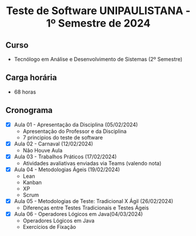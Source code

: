 <h1 align="center">
    Teste de Software UNIPAULISTANA - 1º Semestre de 2024
</h1>

## Curso
- Tecnólogo em Análise e Desenvolvimento de Sistemas (2º Semestre)

## Carga horária
- 68 horas

## Cronograma 

- [x]  Aula 01 - Apresentação da Disciplina (05/02/2024)
    - Apresentação do Professor e da Disciplina
    - 7 principios do teste de software
- [x]  Aula 02 - Carnaval (12/02/2024)
    - Não Houve Aula
- [x]  Aula 03 - Trabalhos Práticos (17/02/2024)
    - Atividades avaliativas enviadas via Teams (valendo nota)
- [x]  Aula 04 - Metodologias Ágeis (19/02/2024)
    - Lean
    - Kanban
    - XP
    - Scrum
- [x]  Aula 05 - Metodologias de Teste: Tradicional X Ágil (26/02/2024)
    - Diferenças entre Testes Tradicionais e Testes Ágeis
- [x]  Aula 06 - Operadores Lógicos em Java(04/03/2024)
    - Operadores Lógicos em Java
    - Exercícios de Fixação
  
